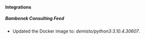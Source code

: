 #### Integrations
##### Bambenek Consulting Feed
- Updated the Docker image to: *demisto/python3:3.10.4.30607*.
